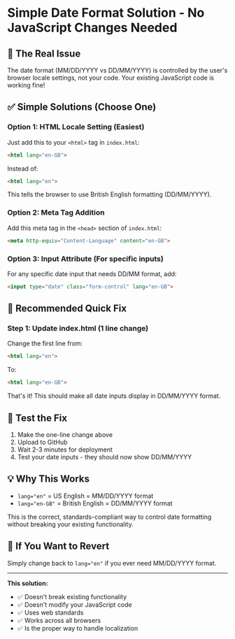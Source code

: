 # Simple Date Format Solution - No JavaScript Changes Needed

## 🎯 The Real Issue
The date format (MM/DD/YYYY vs DD/MM/YYYY) is controlled by the user's browser locale settings, not your code. Your existing JavaScript code is working fine!

## ✅ Simple Solutions (Choose One)

### Option 1: HTML Locale Setting (Easiest)
Just add this to your `<html>` tag in `index.html`:

```html
<html lang="en-GB">
```

Instead of:
```html
<html lang="en">
```

This tells the browser to use British English formatting (DD/MM/YYYY).

### Option 2: Meta Tag Addition
Add this meta tag in the `<head>` section of `index.html`:

```html
<meta http-equiv="Content-Language" content="en-GB">
```

### Option 3: Input Attribute (For specific inputs)
For any specific date input that needs DD/MM format, add:

```html
<input type="date" class="form-control" lang="en-GB">
```

## 🚀 Recommended Quick Fix

### Step 1: Update index.html (1 line change)
Change the first line from:
```html
<html lang="en">
```

To:
```html
<html lang="en-GB">
```

That's it! This should make all date inputs display in DD/MM/YYYY format.

## 🧪 Test the Fix

1. Make the one-line change above
2. Upload to GitHub
3. Wait 2-3 minutes for deployment
4. Test your date inputs - they should now show DD/MM/YYYY

## 💡 Why This Works

- `lang="en"` = US English = MM/DD/YYYY format
- `lang="en-GB"` = British English = DD/MM/YYYY format

This is the correct, standards-compliant way to control date formatting without breaking your existing functionality.

## 🔄 If You Want to Revert

Simply change back to `lang="en"` if you ever need MM/DD/YYYY format.

---

**This solution:**
- ✅ Doesn't break existing functionality
- ✅ Doesn't modify your JavaScript code
- ✅ Uses web standards
- ✅ Works across all browsers
- ✅ Is the proper way to handle localization
